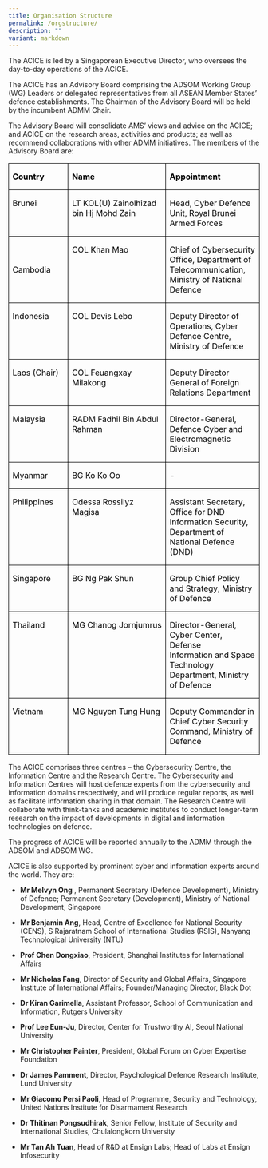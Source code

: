 ```yaml
---
title: Organisation Structure
permalink: /orgstructure/
description: ""
variant: markdown
---
```

The ACICE is led by a Singaporean Executive Director, who oversees the day-to-day operations of the ACICE.

The ACICE has an Advisory Board comprising the ADSOM Working Group (WG) Leaders or delegated representatives from all ASEAN Member States’ defence establishments. The Chairman of the Advisory Board will be held by the incumbent ADMM Chair.

The Advisory Board will consolidate AMS’ views and advice on the ACICE; and ACICE on the research areas, activities and products;  as well as recommend collaborations with other ADMM initiatives. The members of the Advisory Board are:

<table class="MsoNormalTable" border="0" cellspacing="0" cellpadding="0" style="border-collapse:collapse;mso-yfti-tbllook:1184;mso-padding-alt:0cm 0cm 0cm 0cm"><tbody><tr style="mso-yfti-irow:0;mso-yfti-firstrow:yes"><td width="122" valign="top" style="width:91.3pt;border:solid windowtext 1.0pt;
  padding:0cm 5.4pt 0cm 5.4pt"><p class="MsoNormal"><b><span style="font-size:12.0pt;mso-ascii-font-family:
  Calibri;mso-hansi-font-family:Calibri;mso-bidi-font-family:Calibri;
  color:#000000">Country</span></b></p></td><td width="255" valign="top" style="width:191.35pt;border:solid windowtext 1.0pt;
  border-left:none;padding:0cm 5.4pt 0cm 5.4pt"><p class="MsoNormal"><b><span style="font-size:12.0pt;mso-ascii-font-family:
  Calibri;mso-hansi-font-family:Calibri;mso-bidi-font-family:Calibri;
  color:#000000">Name</span></b></p></td><td width="188" valign="top" style="width:141.35pt;border:solid windowtext 1.0pt;
  border-left:none;padding:0cm 5.4pt 0cm 5.4pt"><p class="MsoNormal"><b><span style="font-size:12.0pt;mso-ascii-font-family:
  Calibri;mso-hansi-font-family:Calibri;mso-bidi-font-family:Calibri;
  color:#000000">Appointment</span></b></p></td></tr><tr style="mso-yfti-irow:1"><td width="122" valign="top" style="width:91.3pt;border:solid windowtext 1.0pt;
  border-top:none;padding:0cm 5.4pt 0cm 5.4pt"><p class="MsoNormal"><span style="font-size:12.0pt;mso-ascii-font-family:Calibri;
  mso-hansi-font-family:Calibri;mso-bidi-font-family:Calibri;color:#000000">Brunei</span></p></td><td width="255" valign="top" style="width:191.35pt;border-top:none;border-left:
  none;border-bottom:solid windowtext 1.0pt;border-right:solid windowtext 1.0pt;
  padding:0cm 5.4pt 0cm 5.4pt"><p class="MsoNormal"><span style="font-size:12.0pt;mso-ascii-font-family:Calibri;
  mso-hansi-font-family:Calibri;mso-bidi-font-family:Calibri;color:#000000">LT KOL(U) Zainolhizad bin Hj Mohd Zain </span></p></td><td width="188" valign="top" style="width:141.35pt;border-top:none;border-left:
  none;border-bottom:solid windowtext 1.0pt;border-right:solid windowtext 1.0pt;
  padding:0cm 5.4pt 0cm 5.4pt"><p class="MsoNormal"><span style="font-size:12.0pt;mso-ascii-font-family:Calibri;
  mso-hansi-font-family:Calibri;mso-bidi-font-family:Calibri;color:#000000">Head, Cyber Defence Unit, Royal Brunei Armed Forces</span></p></td></tr><tr style="mso-yfti-irow:2"><td style="width:91.3pt;border:solid windowtext 1.0pt;
border-top:none;padding:0cm 5.4pt 0cm 5.4pt"><p class="MsoNormal"><span style="font-size:12.0pt;mso-ascii-font-family:Calibri;
  mso-hansi-font-family:Calibri;mso-bidi-font-family:Calibri;color:#000000">Cambodia</span></p></td><td width="255" valign="top" style="width:191.35pt;border-top:none;border-left:
  none;border-bottom:solid windowtext 1.0pt;border-right:solid windowtext 1.0pt;
  padding:0cm 5.4pt 0cm 5.4pt"><p class="MsoNormal"><span style="font-size:12.0pt;mso-ascii-font-family:Calibri;
  mso-hansi-font-family:Calibri;mso-bidi-font-family:Calibri;color:#000000">COL Khan Mao</span></p></td><td width="188" valign="top" style="width:141.35pt;border-top:none;border-left:
  none;border-bottom:solid windowtext 1.0pt;border-right:solid windowtext 1.0pt;
  padding:0cm 5.4pt 0cm 5.4pt"><p class="MsoNormal"><span style="font-size:12.0pt;mso-ascii-font-family:Calibri;
  mso-hansi-font-family:Calibri;mso-bidi-font-family:Calibri;color:#000000">Chief of Cybersecurity Office, Department of Telecommunication, Ministry of National Defence</span></p></td></tr><tr style="mso-yfti-irow:4"><td width="122" valign="top" style="width:91.3pt;border:solid windowtext 1.0pt;
  border-top:none;padding:0cm 5.4pt 0cm 5.4pt"><p class="MsoNormal"><span style="font-size:12.0pt;mso-ascii-font-family:Calibri;
  mso-hansi-font-family:Calibri;mso-bidi-font-family:Calibri;color:#000000">Indonesia</span></p></td><td width="255" valign="top" style="width:191.35pt;border-top:none;border-left:
  none;border-bottom:solid windowtext 1.0pt;border-right:solid windowtext 1.0pt;
  padding:0cm 5.4pt 0cm 5.4pt"><p class="MsoNormal"><span style="font-size:12.0pt;mso-ascii-font-family:Calibri;
  mso-hansi-font-family:Calibri;mso-bidi-font-family:Calibri;color:#000000">COL Devis Lebo&nbsp;</span></p></td><td width="188" valign="top" style="width:141.35pt;border-top:none;border-left:
  none;border-bottom:solid windowtext 1.0pt;border-right:solid windowtext 1.0pt;
  padding:0cm 5.4pt 0cm 5.4pt"><p class="MsoNormal"><span style="font-size:12.0pt;mso-ascii-font-family:Calibri;
  mso-hansi-font-family:Calibri;mso-bidi-font-family:Calibri;color:#000000">Deputy Director of Operations, Cyber Defence Centre, Ministry of Defence</span></p></td></tr><tr style="mso-yfti-irow:5"><td width="122" valign="top" style="width:91.3pt;border:solid windowtext 1.0pt;
  border-top:none;padding:0cm 5.4pt 0cm 5.4pt"><p class="MsoNormal"><span style="font-size:12.0pt;mso-ascii-font-family:Calibri;
  mso-hansi-font-family:Calibri;mso-bidi-font-family:Calibri;color:#000000">Laos (Chair)</span></p></td><td width="255" valign="top" style="width:191.35pt;border-top:none;border-left:
  none;border-bottom:solid windowtext 1.0pt;border-right:solid windowtext 1.0pt;
  padding:0cm 5.4pt 0cm 5.4pt"><p class="MsoNormal"><span style="font-size:12.0pt;mso-ascii-font-family:Calibri;
  mso-hansi-font-family:Calibri;mso-bidi-font-family:Calibri;color:#000000">COL Feuangxay Milakong</span></p></td><td width="188" valign="top" style="width:141.35pt;border-top:none;border-left:
  none;border-bottom:solid windowtext 1.0pt;border-right:solid windowtext 1.0pt;
  padding:0cm 5.4pt 0cm 5.4pt"><p class="MsoNormal"><span style="font-size:12.0pt;mso-ascii-font-family:Calibri;
  mso-hansi-font-family:Calibri;mso-bidi-font-family:Calibri;color:#000000">Deputy Director General of Foreign Relations Department</span></p></td></tr><tr style="mso-yfti-irow:6"><td width="122" valign="top" style="width:91.3pt;border:solid windowtext 1.0pt;
  border-top:none;padding:0cm 5.4pt 0cm 5.4pt"><p class="MsoNormal"><span style="font-size:12.0pt;mso-ascii-font-family:Calibri;
  mso-hansi-font-family:Calibri;mso-bidi-font-family:Calibri;color:#000000">Malaysia</span></p></td><td width="255" valign="top" style="width:191.35pt;border-top:none;border-left:
  none;border-bottom:solid windowtext 1.0pt;border-right:solid windowtext 1.0pt;
  padding:0cm 5.4pt 0cm 5.4pt"><p class="MsoNormal"><span lang="EN-MY" style="font-size:12.0pt;mso-ascii-font-family:
  Calibri;mso-hansi-font-family:Calibri;mso-bidi-font-family:Calibri;
  color:#000000;mso-ansi-language:EN-MY">RADM Fadhil Bin Abdul Rahman</span><span style="font-size:12.0pt;mso-ascii-font-family:Calibri;mso-hansi-font-family:
  Calibri;mso-bidi-font-family:Calibri;color:#000000"></span></p></td><td width="188" valign="top" style="width:141.35pt;border-top:none;border-left:
  none;border-bottom:solid windowtext 1.0pt;border-right:solid windowtext 1.0pt;
  padding:0cm 5.4pt 0cm 5.4pt"><p class="MsoNormal"><span lang="EN-MY" style="font-size:12.0pt;mso-ascii-font-family:
  Calibri;mso-hansi-font-family:Calibri;mso-bidi-font-family:Calibri;
  color:#000000;mso-ansi-language:EN-MY">Director-General, Defence Cyber and Electromagnetic Division</span></p></td></tr><tr style="mso-yfti-irow:7"><td width="122" valign="top" style="width:91.3pt;border:solid windowtext 1.0pt;
  border-top:none;padding:0cm 5.4pt 0cm 5.4pt"><p class="MsoNormal"><span style="font-size:12.0pt;mso-ascii-font-family:Calibri;
  mso-hansi-font-family:Calibri;mso-bidi-font-family:Calibri;color:#000000">Myanmar</span></p></td><td width="255" valign="top" style="width:191.35pt;border-top:none;border-left:
  none;border-bottom:solid windowtext 1.0pt;border-right:solid windowtext 1.0pt;
  padding:0cm 5.4pt 0cm 5.4pt"><p class="MsoNormal"><span style="font-size:12.0pt;mso-ascii-font-family:Calibri;
  mso-hansi-font-family:Calibri;mso-bidi-font-family:Calibri;color:#000000">BG Ko Ko Oo</span></p><p class="MsoNormal"><span style="font-size:12.0pt;mso-ascii-font-family:Calibri;
  mso-hansi-font-family:Calibri;mso-bidi-font-family:Calibri;color:#000000"></span></p></td><td width="188" valign="top" style="width:141.35pt;border-top:none;border-left:
  none;border-bottom:solid windowtext 1.0pt;border-right:solid windowtext 1.0pt;
  padding:0cm 5.4pt 0cm 5.4pt"><p class="MsoNormal"><span style="font-size:12.0pt;mso-ascii-font-family:Calibri;
  mso-hansi-font-family:Calibri;mso-bidi-font-family:Calibri;color:#000000">-</span></p><p class="MsoNormal"><span style="font-size:12.0pt;mso-ascii-font-family:Calibri;
  mso-hansi-font-family:Calibri;mso-bidi-font-family:Calibri;color:#000000"></span></p></td></tr><tr style="mso-yfti-irow:8"><td width="122" valign="top" style="width:91.3pt;border:solid windowtext 1.0pt;
  border-top:none;padding:0cm 5.4pt 0cm 5.4pt"><p class="MsoNormal"><span style="font-size:12.0pt;mso-ascii-font-family:Calibri;
  mso-hansi-font-family:Calibri;mso-bidi-font-family:Calibri;color:#000000">Philippines</span></p></td><td width="255" valign="top" style="width:191.35pt;border-top:none;border-left:
  none;border-bottom:solid windowtext 1.0pt;border-right:solid windowtext 1.0pt;
  padding:0cm 5.4pt 0cm 5.4pt"><p class="MsoNormal"><span style="font-size:12.0pt;mso-ascii-font-family:Calibri;
  mso-hansi-font-family:Calibri;mso-bidi-font-family:Calibri;color:#000000">Odessa Rossilyz Magisa</span></p><p class="MsoNormal"><span style="font-size:12.0pt;mso-ascii-font-family:Calibri;
  mso-hansi-font-family:Calibri;mso-bidi-font-family:Calibri;color:#000000"></span></p><p class="MsoNormal"><span style="font-size:12.0pt;mso-ascii-font-family:Calibri;
  mso-hansi-font-family:Calibri;mso-bidi-font-family:Calibri;color:#000000">&nbsp;</span></p></td><td width="188" valign="top" style="width:141.35pt;border-top:none;border-left:
  none;border-bottom:solid windowtext 1.0pt;border-right:solid windowtext 1.0pt;
  padding:0cm 5.4pt 0cm 5.4pt"><p class="MsoNormal"><span style="font-size:12.0pt;mso-ascii-font-family:Calibri;
  mso-hansi-font-family:Calibri;mso-bidi-font-family:Calibri;color:#000000">Assistant Secretary, Office for DND Information Security, Department of National Defence (DND)</span></p></td></tr><tr style="mso-yfti-irow:9"><td width="122" valign="top" style="width:91.3pt;border:solid windowtext 1.0pt;
  border-top:none;padding:0cm 5.4pt 0cm 5.4pt"><p class="MsoNormal"><span style="font-size:12.0pt;mso-ascii-font-family:Calibri;
  mso-hansi-font-family:Calibri;mso-bidi-font-family:Calibri;color:#000000">Singapore</span></p></td><td width="255" valign="top" style="width:191.35pt;border-top:none;border-left:
  none;border-bottom:solid windowtext 1.0pt;border-right:solid windowtext 1.0pt;
  padding:0cm 5.4pt 0cm 5.4pt"><p class="MsoNormal"><span style="font-size:12.0pt;mso-ascii-font-family:Calibri;
  mso-hansi-font-family:Calibri;mso-bidi-font-family:Calibri;color:#000000">BG Ng Pak Shun</span></p></td><td width="188" valign="top" style="width:141.35pt;border-top:none;border-left:
  none;border-bottom:solid windowtext 1.0pt;border-right:solid windowtext 1.0pt;
  padding:0cm 5.4pt 0cm 5.4pt"><p class="MsoNormal"><span style="font-size:12.0pt;mso-ascii-font-family:Calibri;
  mso-hansi-font-family:Calibri;mso-bidi-font-family:Calibri;color:#000000">Group Chief Policy and Strategy, Ministry of Defence</span></p></td></tr><tr style="mso-yfti-irow:10"><td width="122" valign="top" style="width:91.3pt;border:solid windowtext 1.0pt;
  border-top:none;padding:0cm 5.4pt 0cm 5.4pt"><p class="MsoNormal"><span style="font-size:12.0pt;mso-ascii-font-family:Calibri;
  mso-hansi-font-family:Calibri;mso-bidi-font-family:Calibri;color:#000000">Thailand</span></p></td><td width="255" valign="top" style="width:191.35pt;border-top:none;border-left:
  none;border-bottom:solid windowtext 1.0pt;border-right:solid windowtext 1.0pt;
  padding:0cm 5.4pt 0cm 5.4pt"><p class="MsoNormal"><span style="font-size:12.0pt;mso-ascii-font-family:Calibri;
  mso-hansi-font-family:Calibri;mso-bidi-font-family:Calibri;color:#000000">MG Chanog Jornjumrus<b></b></span></p><p class="MsoNormal"><span style="font-size:12.0pt;mso-ascii-font-family:Calibri;
  mso-hansi-font-family:Calibri;mso-bidi-font-family:Calibri;color:#000000"></span><br><br></p><p class="MsoNormal"><span style="font-size:12.0pt;mso-ascii-font-family:Calibri;
  mso-hansi-font-family:Calibri;mso-bidi-font-family:Calibri;color:#000000"></span></p></td><td width="188" valign="top" style="width:141.35pt;border-top:none;border-left:
  none;border-bottom:solid windowtext 1.0pt;border-right:solid windowtext 1.0pt;
  padding:0cm 5.4pt 0cm 5.4pt"><p class="MsoNormal" style="margin-bottom:12.0pt"><span style="font-size:12.0pt;
  mso-ascii-font-family:Calibri;mso-hansi-font-family:Calibri;mso-bidi-font-family:
  Calibri;color:#000000">Director-General, Cyber Center, Defense Information&nbsp;and Space Technology Department, Ministry of Defence<b><u></u></b></span></p><p class="MsoNormal"><span style="font-size:12.0pt;mso-ascii-font-family:Calibri;
  mso-hansi-font-family:Calibri;mso-bidi-font-family:Calibri;color:#000000"></span></p></td></tr><tr style="mso-yfti-irow:11;mso-yfti-lastrow:yes"><td width="122" valign="top" style="width:91.3pt;border:solid windowtext 1.0pt;
  border-top:none;padding:0cm 5.4pt 0cm 5.4pt"><p class="MsoNormal"><span style="font-size:12.0pt;mso-ascii-font-family:Calibri;
  mso-hansi-font-family:Calibri;mso-bidi-font-family:Calibri;color:#000000">Vietnam</span></p></td><td width="255" valign="top" style="width:191.35pt;border-top:none;border-left:
  none;border-bottom:solid windowtext 1.0pt;border-right:solid windowtext 1.0pt;
  padding:0cm 5.4pt 0cm 5.4pt"><p class="MsoNormal"><span style="font-size:12.0pt;mso-ascii-font-family:Calibri;
  mso-hansi-font-family:Calibri;mso-bidi-font-family:Calibri;color:#000000">MG Nguyen Tung Hung</span></p></td><td width="188" valign="top" style="width:141.35pt;border-top:none;border-left:
  none;border-bottom:solid windowtext 1.0pt;border-right:solid windowtext 1.0pt;
  padding:0cm 5.4pt 0cm 5.4pt"><p class="MsoNormal"><span style="font-size:12.0pt;mso-ascii-font-family:Calibri;
  mso-hansi-font-family:Calibri;mso-bidi-font-family:Calibri;color:#000000">Deputy Commander in Chief Cyber Security Command, Ministry of Defence</span></p></td></tr></tbody></table>




The ACICE comprises three centres – the Cybersecurity Centre, the Information Centre and the Research Centre. The Cybersecurity and Information Centres will host defence experts from the cybersecurity and information domains respectively, and will produce regular reports, as well as facilitate information sharing in that domain. The Research Centre will collaborate with think-tanks and academic institutes to conduct longer-term research on the impact of developments in digital and information technologies on defence.  

The progress of ACICE will be reported annually to the ADMM through the ADSOM and ADSOM WG.

ACICE is also supported by prominent cyber and information experts around the world. They are:

* **Mr Melvyn Ong**  , Permanent Secretary (Defence Development), Ministry of Defence; Permanent Secretary (Development), Ministry of National Development, Singapore

* **Mr Benjamin Ang**, Head, Centre of Excellence for National Security (CENS), S Rajaratnam School of International Studies (RSIS), Nanyang Technological University (NTU)

* **Prof Chen Dongxiao**, President, Shanghai Institutes for International Affairs

* **Mr Nicholas Fang**, Director of Security and Global Affairs, Singapore Institute of International Affairs; Founder/Managing Director, Black Dot

* **Dr Kiran Garimella**, Assistant Professor, School of Communication and Information, Rutgers University

* **Prof Lee Eun-Ju**, Director, Center for Trustworthy AI, Seoul National University

* **Mr Christopher Painter**, President, Global Forum on Cyber Expertise Foundation

* **Dr James Pamment**, Director, Psychological Defence Research Institute, Lund University

* **Mr Giacomo Persi Paoli**, Head of Programme, Security and Technology, United Nations Institute for Disarmament Research

* **Dr Thitinan Pongsudhirak**, Senior Fellow, Institute of Security and International Studies, Chulalongkorn University

* **Mr Tan Ah Tuan**, Head of R&amp;D at Ensign Labs; Head of Labs at Ensign Infosecurity